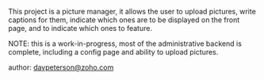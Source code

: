 This project is a picture manager, it allows the user to upload pictures,
write captions for them, indicate which ones are to be displayed on the front page,
and to indicate which ones to feature.

NOTE: this is a work-in-progress, most of the administrative backend is complete,
including a config page and ability to upload pictures.

author: davpeterson@zoho.com

